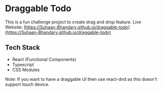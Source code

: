 # Draggable Todo

This is a fun challenge project to create drag and drop feature.
Live Website: [https://Suhaan-Bhandary.github.io/draggable-todo](https://Suhaan-Bhandary.github.io/draggable-todo)

## Tech Stack

- React (Functional Components)
- Typescript
- CSS Modules

Note:
If you want to have a draggable UI then use react-dnd as this doesn't support touch device.
